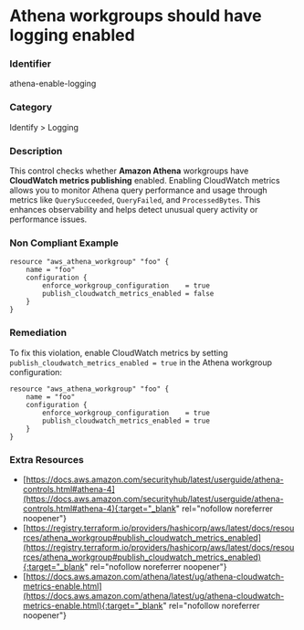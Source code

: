 # Athena workgroups should have logging enabled

### Identifier

athena-enable-logging

### Category

Identify > Logging

### Description

This control checks whether **Amazon Athena** workgroups have **CloudWatch metrics publishing** enabled. Enabling CloudWatch metrics allows you to monitor Athena query performance and usage through metrics like `QuerySucceeded`, `QueryFailed`, and `ProcessedBytes`. This enhances observability and helps detect unusual query activity or performance issues.

### Non Compliant Example

``` hcl
resource "aws_athena_workgroup" "foo" {
    name = "foo"
    configuration {
        enforce_workgroup_configuration    = true
        publish_cloudwatch_metrics_enabled = false
    }
}
```

### Remediation

To fix this violation, enable CloudWatch metrics by setting `publish_cloudwatch_metrics_enabled = true` in the Athena workgroup configuration:

``` hcl
resource "aws_athena_workgroup" "foo" {
    name = "foo"
    configuration {
        enforce_workgroup_configuration    = true
        publish_cloudwatch_metrics_enabled = true
    }
}
```

### Extra Resources

- [https://docs.aws.amazon.com/securityhub/latest/userguide/athena-controls.html#athena-4](https://docs.aws.amazon.com/securityhub/latest/userguide/athena-controls.html#athena-4){:target="_blank" rel="nofollow noreferrer noopener"}
- [https://registry.terraform.io/providers/hashicorp/aws/latest/docs/resources/athena_workgroup#publish_cloudwatch_metrics_enabled](https://registry.terraform.io/providers/hashicorp/aws/latest/docs/resources/athena_workgroup#publish_cloudwatch_metrics_enabled){:target="_blank" rel="nofollow noreferrer noopener"}
- [https://docs.aws.amazon.com/athena/latest/ug/athena-cloudwatch-metrics-enable.html](https://docs.aws.amazon.com/athena/latest/ug/athena-cloudwatch-metrics-enable.html){:target="_blank" rel="nofollow noreferrer noopener"}
